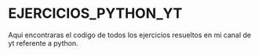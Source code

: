 # EJERCICIOS_PYTHON_YT
Aqui encontraras el codigo de todos los ejercicios resueltos en mi canal de yt referente a python. 
